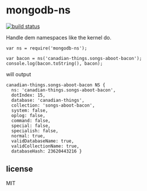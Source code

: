 # mongodb-ns

[![build status](https://secure.travis-ci.org/mongodb-js/ns.png)](http://travis-ci.org/mongodb-js/ns)

Handle dem namespaces like the kernel do.

```
var ns = require('mongodb-ns');

var bacon = ns('canadian-things.songs-aboot-bacon');
console.log(bacon.toString(), bacon);
```

will output

```
canadian-things.songs-aboot-bacon NS {
  ns: 'canadian-things.songs-aboot-bacon',
  dotIndex: 15,
  database: 'canadian-things',
  collection: 'songs-aboot-bacon',
  system: false,
  oplog: false,
  command: false,
  special: false,
  specialish: false,
  normal: true,
  validDatabaseName: true,
  validCollectionName: true,
  databaseHash: 23620443216 }
```


## license

MIT
